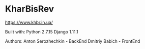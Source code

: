 # KharBisRev
https://www.khbr.in.ua/

Built with:
Python 2.7.15
Django 1.11.1

Authors:
Anton Serozhechkin - BackEnd
Dmitriy Babich - FrontEnd
